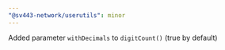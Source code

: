 ```yaml
---
"@sv443-network/userutils": minor
---
```


Added parameter `withDecimals` to `digitCount()` (true by default)
